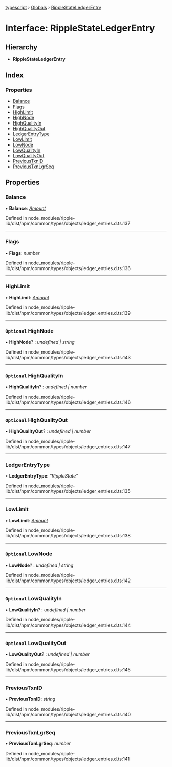 [typescript](../README.md) › [Globals](../globals.md) › [RippleStateLedgerEntry](ripplestateledgerentry.md)

# Interface: RippleStateLedgerEntry

## Hierarchy

* **RippleStateLedgerEntry**

## Index

### Properties

* [Balance](ripplestateledgerentry.md#balance)
* [Flags](ripplestateledgerentry.md#flags)
* [HighLimit](ripplestateledgerentry.md#highlimit)
* [HighNode](ripplestateledgerentry.md#optional-highnode)
* [HighQualityIn](ripplestateledgerentry.md#optional-highqualityin)
* [HighQualityOut](ripplestateledgerentry.md#optional-highqualityout)
* [LedgerEntryType](ripplestateledgerentry.md#ledgerentrytype)
* [LowLimit](ripplestateledgerentry.md#lowlimit)
* [LowNode](ripplestateledgerentry.md#optional-lownode)
* [LowQualityIn](ripplestateledgerentry.md#optional-lowqualityin)
* [LowQualityOut](ripplestateledgerentry.md#optional-lowqualityout)
* [PreviousTxnID](ripplestateledgerentry.md#previoustxnid)
* [PreviousTxnLgrSeq](ripplestateledgerentry.md#previoustxnlgrseq)

## Properties

###  Balance

• **Balance**: *[Amount](amount.md)*

Defined in node_modules/ripple-lib/dist/npm/common/types/objects/ledger_entries.d.ts:137

___

###  Flags

• **Flags**: *number*

Defined in node_modules/ripple-lib/dist/npm/common/types/objects/ledger_entries.d.ts:136

___

###  HighLimit

• **HighLimit**: *[Amount](amount.md)*

Defined in node_modules/ripple-lib/dist/npm/common/types/objects/ledger_entries.d.ts:139

___

### `Optional` HighNode

• **HighNode**? : *undefined | string*

Defined in node_modules/ripple-lib/dist/npm/common/types/objects/ledger_entries.d.ts:143

___

### `Optional` HighQualityIn

• **HighQualityIn**? : *undefined | number*

Defined in node_modules/ripple-lib/dist/npm/common/types/objects/ledger_entries.d.ts:146

___

### `Optional` HighQualityOut

• **HighQualityOut**? : *undefined | number*

Defined in node_modules/ripple-lib/dist/npm/common/types/objects/ledger_entries.d.ts:147

___

###  LedgerEntryType

• **LedgerEntryType**: *"RippleState"*

Defined in node_modules/ripple-lib/dist/npm/common/types/objects/ledger_entries.d.ts:135

___

###  LowLimit

• **LowLimit**: *[Amount](amount.md)*

Defined in node_modules/ripple-lib/dist/npm/common/types/objects/ledger_entries.d.ts:138

___

### `Optional` LowNode

• **LowNode**? : *undefined | string*

Defined in node_modules/ripple-lib/dist/npm/common/types/objects/ledger_entries.d.ts:142

___

### `Optional` LowQualityIn

• **LowQualityIn**? : *undefined | number*

Defined in node_modules/ripple-lib/dist/npm/common/types/objects/ledger_entries.d.ts:144

___

### `Optional` LowQualityOut

• **LowQualityOut**? : *undefined | number*

Defined in node_modules/ripple-lib/dist/npm/common/types/objects/ledger_entries.d.ts:145

___

###  PreviousTxnID

• **PreviousTxnID**: *string*

Defined in node_modules/ripple-lib/dist/npm/common/types/objects/ledger_entries.d.ts:140

___

###  PreviousTxnLgrSeq

• **PreviousTxnLgrSeq**: *number*

Defined in node_modules/ripple-lib/dist/npm/common/types/objects/ledger_entries.d.ts:141
